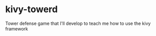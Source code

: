 kivy-towerd
===========

Tower defense game that I'll develop to teach me how to use the kivy framework
